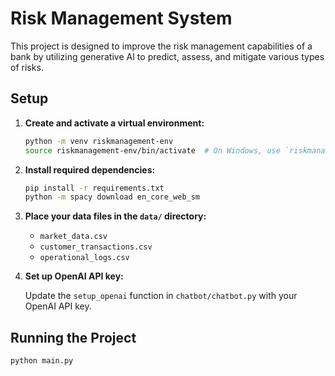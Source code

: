 # Risk Management System

This project is designed to improve the risk management capabilities of a bank by utilizing generative AI to predict, assess, and mitigate various types of risks.

## Setup

1. **Create and activate a virtual environment:**

    ```bash
    python -m venv riskmanagement-env
    source riskmanagement-env/bin/activate  # On Windows, use `riskmanagement-env\Scripts\activate`
    ```

2. **Install required dependencies:**

    ```bash
    pip install -r requirements.txt
    python -m spacy download en_core_web_sm
    ```

3. **Place your data files in the `data/` directory:**

    - `market_data.csv`
    - `customer_transactions.csv`
    - `operational_logs.csv`

4. **Set up OpenAI API key:**

    Update the `setup_openai` function in `chatbot/chatbot.py` with your OpenAI API key.

## Running the Project

```bash
python main.py
